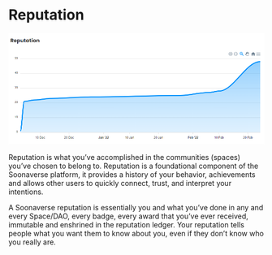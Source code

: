 # Reputation

![](<../../.gitbook/assets/image (31) (1) (1) (1).png>)

Reputation is what you’ve accomplished in the communities (spaces) you’ve chosen to belong to. Reputation is a foundational component of the Soonaverse platform, it provides a history of your behavior, achievements and allows other users to quickly connect, trust, and interpret your intentions.

A Soonaverse reputation is essentially you and what you’ve done in any and every Space/DAO, every badge, every award that you’ve ever received, immutable and enshrined in the reputation ledger. Your reputation tells people what you want them to know about you, even if they don’t know who you really are.
